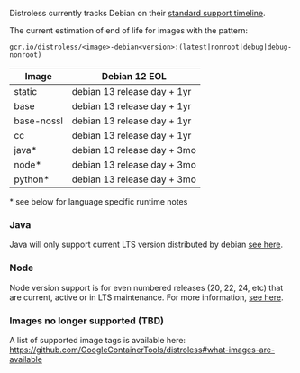 Distroless currently tracks Debian on their [standard support timeline](https://wiki.debian.org/DebianReleases#Production_Releases).

The current estimation of end of life for images with the pattern:

`gcr.io/distroless/<image>-debian<version>:(latest|nonroot|debug|debug-nonroot)`

| Image       | Debian 12 EOL               |
| ----------- | --------------------------- |
| static      | debian 13 release day + 1yr |
| base        | debian 13 release day + 1yr |
| base-nossl  | debian 13 release day + 1yr |
| cc          | debian 13 release day + 1yr |
| java*       | debian 13 release day + 3mo |
| node*       | debian 13 release day + 3mo |
| python*     | debian 13 release day + 3mo |

\* see below for language specific runtime notes


### Java
Java will only support current LTS version distributed by debian [see here](https://wiki.debian.org/Java).

### Node
Node version support is for even numbered releases (20, 22, 24, etc) that are current, active or in LTS maintenance. For more information, [see here](https://nodejs.org/en/about/previous-releases#release-schedule).

### Images no longer supported (TBD)
A list of supported image tags is available here: https://github.com/GoogleContainerTools/distroless#what-images-are-available
